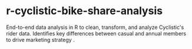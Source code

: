 # r-cyclistic-bike-share-analysis
End-to-end data analysis in R to clean, transform, and analyze Cyclistic's rider data. Identifies key differences between casual and annual members to drive marketing strategy .
